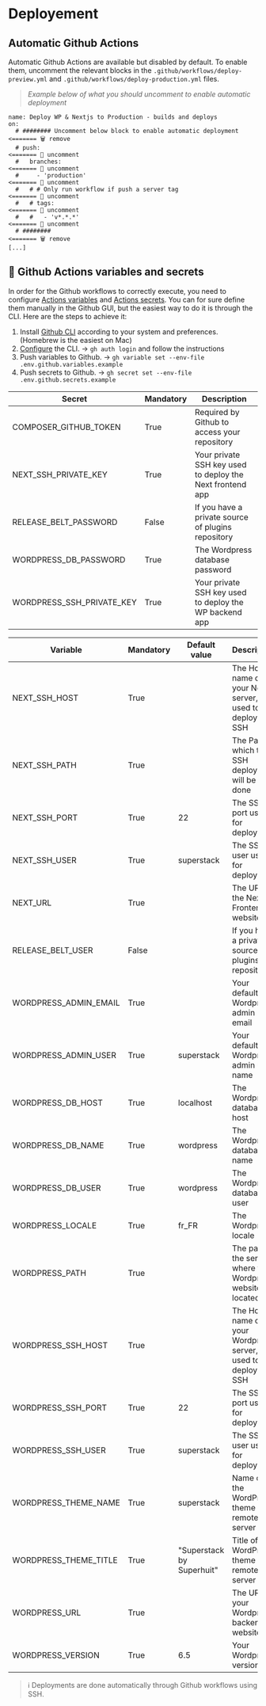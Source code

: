 # Deployement

## Automatic Github Actions

Automatic Github Actions are available but disabled by default.
To enable them, uncomment the relevant blocks in the `.github/workflows/deploy-preview.yml` and `.github/workflows/deploy-production.yml` files.

> _Example below of what you should uncomment to enable automatic deployment_

```
name: Deploy WP & Nextjs to Production - builds and deploys
on:
  # ######## Uncomment below block to enable automatic deployment <======= 🗑️ remove
  # push:                                                         <======= 📣 uncomment
  #   branches:                                                   <======= 📣 uncomment
  #     - 'production'                                            <======= 📣 uncomment
  #   # # Only run workflow if push a server tag                  <======= 📣 uncomment
  #   # tags:                                                     <======= 📣 uncomment
  #   #   - 'v*.*.*'                                              <======= 📣 uncomment
  # ########                                                      <======= 🗑️ remove
[...]
```

## 🔐 Github Actions variables and secrets

In order for the Github workflows to correctly execute, you need to configure [Actions variables](https://docs.github.com/en/rest/actions/variables) and [Actions secrets](https://docs.github.com/en/rest/actions/secrets).
You can for sure define them manually in the Github GUI, but the easiest way to do it is through the CLI. Here are the steps to achieve it:

1. Install [Github CLI](https://cli.github.com/) according to your system and preferences. (Homebrew is the easiest on Mac)
2. [Configure](https://cli.github.com/manual/#configuration) the CLI. -> `gh auth login` and follow the instructions
3. Push variables to Github. -> `gh variable set --env-file .env.github.variables.example`
4. Push secrets to Github. -> `gh secret set --env-file .env.github.secrets.example`

| Secret                    | Mandatory | Description                                               |
| ------------------------- | --------- | --------------------------------------------------------- |
| COMPOSER_GITHUB_TOKEN     | True      | Required by Github to access your repository              |
| NEXT_SSH_PRIVATE_KEY      | True      | Your private SSH key used to deploy the Next frontend app |
| RELEASE_BELT_PASSWORD     | False     | If you have a private source of plugins repository        |
| WORDPRESS_DB_PASSWORD     | True      | The Wordpress database password                           |
| WORDPRESS_SSH_PRIVATE_KEY | True      | Your private SSH key used to deploy the WP backend app    |

| Variable              | Mandatory | Default value             | Description                                                    |
| --------------------- | --------- | ------------------------- | -------------------------------------------------------------- |
| NEXT_SSH_HOST         | True      |                           | The Host name of your Next server, used to deploy via SSH      |
| NEXT_SSH_PATH         | True      |                           | The Path at which the SSH deployment will be done              |
| NEXT_SSH_PORT         | True      | 22                        | The SSH port used for deployment                               |
| NEXT_SSH_USER         | True      | superstack                | The SSH user used for deployment                               |
| NEXT_URL              | True      |                           | The URL of the Next Frontend website                           |
| RELEASE_BELT_USER     | False     |                           | If you have a private source of plugins repository             |
| WORDPRESS_ADMIN_EMAIL | True      |                           | Your default Wordpress admin email                             |
| WORDPRESS_ADMIN_USER  | True      | superstack                | Your default Wordpress admin user name                         |
| WORDPRESS_DB_HOST     | True      | localhost                 | The Wordpress database host                                    |
| WORDPRESS_DB_NAME     | True      | wordpress                 | The Wordpress database name                                    |
| WORDPRESS_DB_USER     | True      | wordpress                 | The Wordpress database user                                    |
| WORDPRESS_LOCALE      | True      | fr_FR                     | The Wordpress locale                                           |
| WORDPRESS_PATH        | True      |                           | The path on the server where the Wordpress website is located  |
| WORDPRESS_SSH_HOST    | True      |                           | The Host name of your Wordpress server, used to deploy via SSH |
| WORDPRESS_SSH_PORT    | True      | 22                        | The SSH port used for deployment                               |
| WORDPRESS_SSH_USER    | True      | superstack                | The SSH user used for deployment                               |
| WORDPRESS_THEME_NAME  | True      | superstack                | Name of the WordPress theme on remote server                   |
| WORDPRESS_THEME_TITLE | True      | "Superstack by Superhuit" | Title of the WordPress theme on remote server                  |
| WORDPRESS_URL         | True      |                           | The URL of your Wordpress backend website                      |
| WORDPRESS_VERSION     | True      | 6.5                       | Your Wordpres version                                          |

> ℹ️ Deployments are done automatically through Github workflows using SSH.
